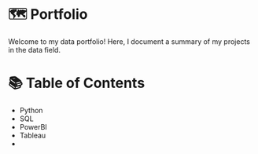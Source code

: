 # 🗺 Portfolio
Welcome to my data portfolio! Here, I document a summary of my projects in the data field.
# 📚 Table of Contents
- Python
- SQL
- PowerBI
- Tableau
- 
